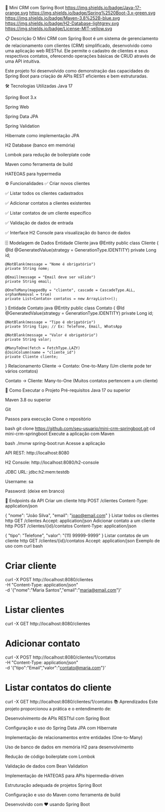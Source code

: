 📇 Mini CRM com Spring Boot
https://img.shields.io/badge/Java-17-orange.svg
https://img.shields.io/badge/Spring%2520Boot-3.x-green.svg
https://img.shields.io/badge/Maven-3.8%252B-blue.svg
https://img.shields.io/badge/H2-Database-lightgrey.svg
https://img.shields.io/badge/License-MIT-yellow.svg

📋 Descrição
O Mini CRM com Spring Boot é um sistema de gerenciamento de relacionamento com clientes (CRM) simplificado, desenvolvido como uma aplicação web RESTful. Ele permite o cadastro de clientes e seus respectivos contatos, oferecendo operações básicas de CRUD através de uma API intuitiva.

Este projeto foi desenvolvido como demonstração das capacidades do Spring Boot para criação de APIs REST eficientes e bem estruturadas.

🛠️ Tecnologias Utilizadas
Java 17

Spring Boot 3.x

Spring Web

Spring Data JPA

Spring Validation

Hibernate como implementação JPA

H2 Database (banco em memória)

Lombok para redução de boilerplate code

Maven como ferramenta de build

HATEOAS para hypermedia

⚙️ Funcionalidades
✅ Criar novos clientes

✅ Listar todos os clientes cadastrados

✅ Adicionar contatos a clientes existentes

✅ Listar contatos de um cliente específico

✅ Validação de dados de entrada

✅ Interface H2 Console para visualização do banco de dados

🗄️ Modelagem de Dados
Entidade Cliente
java
@Entity
public class Cliente {
    @Id
    @GeneratedValue(strategy = GenerationType.IDENTITY)
    private Long id;
    
    @NotBlank(message = "Nome é obrigatório")
    private String nome;
    
    @Email(message = "Email deve ser válido")
    private String email;
    
    @OneToMany(mappedBy = "cliente", cascade = CascadeType.ALL, orphanRemoval = true)
    private List<Contato> contatos = new ArrayList<>();
}
Entidade Contato
java
@Entity
public class Contato {
    @Id
    @GeneratedValue(strategy = GenerationType.IDENTITY)
    private Long id;
    
    @NotBlank(message = "Tipo é obrigatório")
    private String tipo; // Ex: Telefone, Email, WhatsApp
    
    @NotBlank(message = "Valor é obrigatório")
    private String valor;
    
    @ManyToOne(fetch = FetchType.LAZY)
    @JoinColumn(name = "cliente_id")
    private Cliente cliente;
}
Relacionamento
Cliente → Contato: One-to-Many (Um cliente pode ter vários contatos)

Contato → Cliente: Many-to-One (Muitos contatos pertencem a um cliente)

🚀 Como Executar o Projeto
Pré-requisitos
Java 17 ou superior

Maven 3.8 ou superior

Git

Passos para execução
Clone o repositório

bash
git clone https://github.com/seu-usuario/mini-crm-springboot.git
cd mini-crm-springboot
Execute a aplicação com Maven

bash
./mvnw spring-boot:run
Acesse a aplicação

API REST: http://localhost:8080

H2 Console: http://localhost:8080/h2-console

JDBC URL: jdbc:h2:mem:testdb

Username: sa

Password: (deixe em branco)

📡 Endpoints da API
Criar um cliente
http
POST /clientes
Content-Type: application/json

{
  "nome": "João Silva",
  "email": "joao@email.com"
}
Listar todos os clientes
http
GET /clientes
Accept: application/json
Adicionar contato a um cliente
http
POST /clientes/{id}/contatos
Content-Type: application/json

{
  "tipo": "Telefone",
  "valor": "(11) 99999-9999"
}
Listar contatos de um cliente
http
GET /clientes/{id}/contatos
Accept: application/json
Exemplo de uso com curl
bash
# Criar cliente
curl -X POST http://localhost:8080/clientes \
  -H "Content-Type: application/json" \
  -d '{"nome":"Maria Santos","email":"maria@email.com"}'

# Listar clientes
curl -X GET http://localhost:8080/clientes

# Adicionar contato
curl -X POST http://localhost:8080/clientes/1/contatos \
  -H "Content-Type: application/json" \
  -d '{"tipo":"Email","valor":"contato@maria.com"}'

# Listar contatos do cliente
curl -X GET http://localhost:8080/clientes/1/contatos
📚 Aprendizados
Este projeto proporcionou a prática e o entendimento de:

Desenvolvimento de APIs RESTful com Spring Boot

Configuração e uso do Spring Data JPA com Hibernate

Implementação de relacionamentos entre entidades (One-to-Many)

Uso de banco de dados em memória H2 para desenvolvimento

Redução de código boilerplate com Lombok

Validação de dados com Bean Validation

Implementação de HATEOAS para APIs hipermedia-driven

Estruturação adequada de projetos Spring Boot

Configuração e uso do Maven como ferramenta de build

Desenvolvido com ❤️ usando Spring Boot
